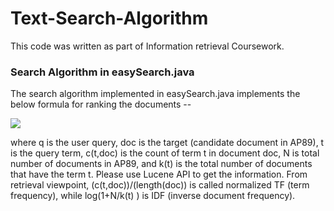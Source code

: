 # Text-Search-Algorithm
This code was written as part of Information retrieval Coursework.

### Search Algorithm in easySearch.java
The search algorithm implemented in easySearch.java implements the below formula for ranking the documents --

![](http://www.sciweavers.org/upload/Tex2Img_1509338936/render.png)

where q is the user query, doc is the target (candidate document in AP89), t is the query term, c(t,doc) is the count of term t in document doc, N is total number of documents in AP89, and k(t) is the total number of documents that have the term t. Please use Lucene API to get the information. From retrieval viewpoint, (c(t,doc))/(length(doc)) is called normalized TF (term frequency), while log⁡(1+N/k(t) ) is IDF (inverse document frequency). 


